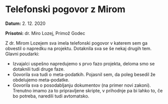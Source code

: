 # Telefonski pogovor z Mirom

**Datum:** 2. 12. 2020

**Prisotni:** dr. Miro Lozej, Primož Godec

Z dr. Mirom Lozejem sva imela telefonski pogovor v katerem sem ga obvestil o napredku na projektu. Dotaknila sva se še nekaj drugih tem. Glavni poudarki:
- Izvajalci uspešno napredujemo s prvo fazo projekta, deloma smo se dotaknili tudi druge faze.
- Govorila sva tudi o meta-podatkih. Pojasnil sem, da poleg besedil že obdelujemo meta-podatke.
- Govorila sva o posodabljanju dokumentov (na primer novi zakoni). Trenutno imamo za to pripravljene skripte, v prihodnje pa bi lahko to, če bo potreba, naredili tudi avtomatsko.
